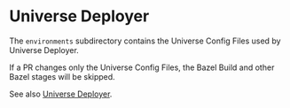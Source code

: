 # Universe Deployer

The `environments` subdirectory contains the Universe Config Files used by Universe Deployer.

If a PR changes only the Universe Config Files, the Bazel Build and other Bazel stages will be skipped.

See also [Universe Deployer](../deployment/universe_deployer/).
